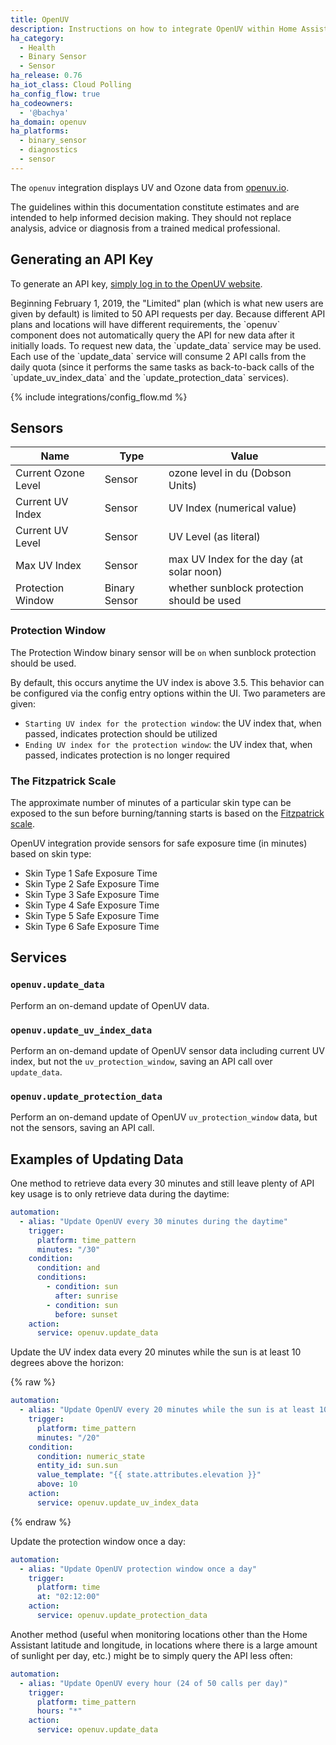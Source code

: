 ```yaml
---
title: OpenUV
description: Instructions on how to integrate OpenUV within Home Assistant.
ha_category:
  - Health
  - Binary Sensor
  - Sensor
ha_release: 0.76
ha_iot_class: Cloud Polling
ha_config_flow: true
ha_codeowners:
  - '@bachya'
ha_domain: openuv
ha_platforms:
  - binary_sensor
  - diagnostics
  - sensor
---
```


The `openuv` integration displays UV and Ozone data from [openuv.io](https://www.openuv.io/).

<div class='note warning'>
The guidelines within this documentation constitute estimates and are intended to help
informed decision making. They should not replace analysis, advice or diagnosis from a
trained medical professional.
</div>

## Generating an API Key

To generate an API key,
[simply log in to the OpenUV website](https://www.openuv.io/auth/google).

<div class='note warning'>
Beginning February 1, 2019, the "Limited" plan (which is what new users are
given by default) is limited to 50 API requests per day. Because different
API plans and locations will have different requirements, the `openuv`
component does not automatically query the API for new data after it initially
loads. To request new data, the `update_data` service may be used.
</div>

<div class='note warning'>
Each use of the `update_data` service will consume 2 API calls from the daily quota
(since it performs the same tasks as back-to-back calls of the `update_uv_index_data` and
the `update_protection_data` services).
</div>

{% include integrations/config_flow.md %}

## Sensors

| Name | Type | Value |
|------|------|-------|
| Current Ozone Level | Sensor | ozone level in du (Dobson Units) |
| Current UV Index | Sensor | UV Index (numerical value) |
| Current UV Level | Sensor | UV Level (as literal) |
| Max UV Index | Sensor | max UV Index for the day (at solar noon) |
| Protection Window | Binary Sensor | whether sunblock protection should be used |

### Protection Window

The Protection Window binary sensor will be `on` when sunblock protection should be used.

By default, this occurs anytime the UV index is above 3.5. This behavior can be
configured via the config entry options within the UI. Two parameters are given:

* `Starting UV index for the protection window`: the UV index that, when passed, indicates protection should be utilized
* `Ending UV index for the protection window`: the UV index that, when passed, indicates protection is no longer required

### The Fitzpatrick Scale

The approximate number of minutes of a particular skin type can be exposed to
the sun before burning/tanning starts is based on the
[Fitzpatrick scale](https://en.wikipedia.org/wiki/Fitzpatrick_scale).

OpenUV integration provide sensors for safe exposure time (in minutes) based on skin type:

- Skin Type 1 Safe Exposure Time
- Skin Type 2 Safe Exposure Time
- Skin Type 3 Safe Exposure Time
- Skin Type 4 Safe Exposure Time
- Skin Type 5 Safe Exposure Time
- Skin Type 6 Safe Exposure Time

## Services

### `openuv.update_data`

Perform an on-demand update of OpenUV data.

### `openuv.update_uv_index_data`

Perform an on-demand update of OpenUV sensor data including current UV index, but not the `uv_protection_window`, saving an API call over `update_data`.

### `openuv.update_protection_data`

Perform an on-demand update of OpenUV `uv_protection_window` data, but not the sensors, saving an API call.

## Examples of Updating Data

One method to retrieve data every 30 minutes and still leave plenty of API key
usage is to only retrieve data during the daytime:

```yaml
automation:
  - alias: "Update OpenUV every 30 minutes during the daytime"
    trigger:
      platform: time_pattern
      minutes: "/30"
    condition:
      condition: and
      conditions:
        - condition: sun
          after: sunrise
        - condition: sun
          before: sunset
    action:
      service: openuv.update_data
```

Update the UV index data every 20 minutes while the sun is at least 10 degrees above the horizon:

{% raw %}

```yaml
automation:
  - alias: "Update OpenUV every 20 minutes while the sun is at least 10 degrees above the horizon"
    trigger:
      platform: time_pattern
      minutes: "/20"
    condition:
      condition: numeric_state
      entity_id: sun.sun
      value_template: "{{ state.attributes.elevation }}"
      above: 10
    action:
      service: openuv.update_uv_index_data
```

{% endraw %}

Update the protection window once a day:

```yaml
automation:
  - alias: "Update OpenUV protection window once a day"
    trigger:
      platform: time
      at: "02:12:00"
    action:
      service: openuv.update_protection_data
```

Another method (useful when monitoring locations other than the Home Assistant latitude
and longitude, in locations where there is a large amount of sunlight per day,
etc.) might be to simply query the API less often:

```yaml
automation:
  - alias: "Update OpenUV every hour (24 of 50 calls per day)"
    trigger:
      platform: time_pattern
      hours: "*"
    action:
      service: openuv.update_data
```
